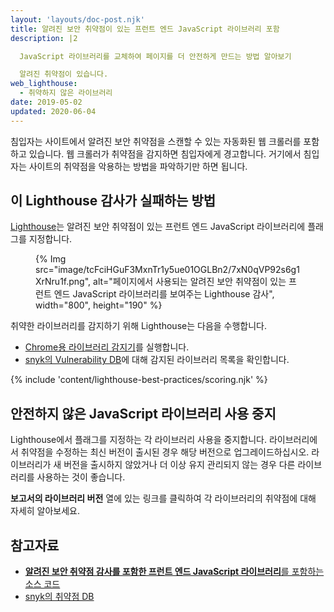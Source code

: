 ```yaml
---
layout: 'layouts/doc-post.njk'
title: 알려진 보안 취약점이 있는 프런트 엔드 JavaScript 라이브러리 포함
description: |2

  JavaScript 라이브러리를 교체하여 페이지를 더 안전하게 만드는 방법 알아보기

  알려진 취약점이 있습니다.
web_lighthouse:
  - 취약하지 않은 라이브러리
date: 2019-05-02
updated: 2020-06-04
---
```


침입자는 사이트에서 알려진 보안 취약점을 스캔할 수 있는 자동화된 웹 크롤러를 포함하고 있습니다. 웹 크롤러가 취약점을 감지하면 침입자에게 경고합니다. 거기에서 침입자는 사이트의 취약점을 악용하는 방법을 파악하기만 하면 됩니다.

## 이 Lighthouse 감사가 실패하는 방법

[Lighthouse](https://developers.google.com/web/tools/lighthouse/)는 알려진 보안 취약점이 있는 프런트 엔드 JavaScript 라이브러리에 플래그를 지정합니다.

<figure>{% Img src="image/tcFciHGuF3MxnTr1y5ue01OGLBn2/7xN0qVP92s6g1XrNru1f.png", alt="페이지에서 사용되는 알려진 보안 취약점이 있는 프런트 엔드 JavaScript 라이브러리를 보여주는 Lighthouse 감사", width="800", height="190" %}</figure>

취약한 라이브러리를 감지하기 위해 Lighthouse는 다음을 수행합니다.

- [Chrome용 라이브러리 감지기](https://www.npmjs.com/package/js-library-detector)를 실행합니다.
- [snyk의 Vulnerability DB](https://snyk.io/vuln?packageManager=all)에 대해 감지된 라이브러리 목록을 확인합니다.

{% include 'content/lighthouse-best-practices/scoring.njk' %}

## 안전하지 않은 JavaScript 라이브러리 사용 중지

Lighthouse에서 플래그를 지정하는 각 라이브러리 사용을 중지합니다. 라이브러리에서 취약점을 수정하는 최신 버전이 출시된 경우 해당 버전으로 업그레이드하십시오. 라이브러리가 새 버전을 출시하지 않았거나 더 이상 유지 관리되지 않는 경우 다른 라이브러리를 사용하는 것이 좋습니다.

**보고서의 라이브러리 버전** 열에 있는 링크를 클릭하여 각 라이브러리의 취약점에 대해 자세히 알아보세요.

## 참고자료

- [**알려진 보안 취약점 감사를 포함한 프런트 엔드 JavaScript 라이브러리**를 포함하는 소스 코드](https://github.com/GoogleChrome/lighthouse/blob/master/lighthouse-core/audits/dobetterweb/no-vulnerable-libraries.js)
- [snyk의 취약점 DB](https://snyk.io/vuln?packageManager=all)
